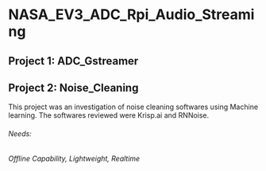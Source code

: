 # NASA_EV3_ADC_Rpi_Audio_Streaming

## Project 1: ADC_Gstreamer






## Project 2: Noise_Cleaning

This project was an investigation of noise cleaning softwares using Machine learning.
The softwares reviewed were Krisp.ai and RNNoise.

###### Needs:
###### Offline Capability, Lightweight, Realtime






